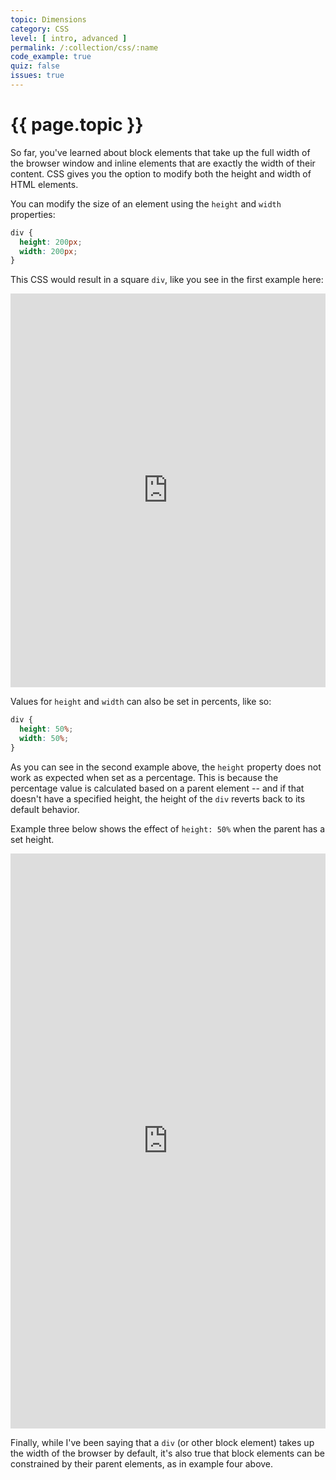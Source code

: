 ```yaml
---
topic: Dimensions
category: CSS
level: [ intro, advanced ]
permalink: /:collection/css/:name
code_example: true
quiz: false
issues: true
---
```


# {{ page.topic }}

So far, you've learned about block elements that take up the full width of the browser window and inline elements that are exactly the width of their content. CSS gives you the option to modify both the height and width of HTML elements.

You can modify the size of an element using the `height` and `width` properties:

```css
div {
  height: 200px;
  width: 200px;
}
```

This CSS would result in a square `div`, like you see  in the first example here:

<div class="glitch-embed-wrap" style="height: 630px; width: 100%;">
  <iframe
    src="https://glitch.com/embed/#!/embed/css-dimensions-1?path=index.html&previewSize=100&sidebarCollapsed=true"
    title="css-dimensions-1 on Glitch"
    allow="geolocation; microphone; camera; midi; vr; encrypted-media"
    style="height: 100%; width: 100%; border: 0;">
  </iframe>
</div>

Values for `height` and `width` can also be set in percents, like so:
```css
div {
  height: 50%;
  width: 50%;
}
```

As you can see in the second example above, the `height` property does not work as expected when set as a percentage. This is because the percentage value is calculated based on a parent element -- and if that doesn't have a specified height, the height of the `div` reverts back to its default behavior.

Example three below shows the effect of `height: 50%` when the parent has a set height.

<div class="glitch-embed-wrap" style="height: 920px; width: 100%;">
  <iframe
    src="https://glitch.com/embed/#!/embed/css-dimensions-2?path=styles.css&previewSize=100&sidebarCollapsed=true"
    title="css-dimensions-2 on Glitch"
    allow="geolocation; microphone; camera; midi; vr; encrypted-media"
    style="height: 100%; width: 100%; border: 0;">
  </iframe>
</div>

Finally, while I've been saying that a `div` (or other block element) takes up the width of the browser by default, it's also true that block elements can be constrained by their parent elements, as in example four above.

